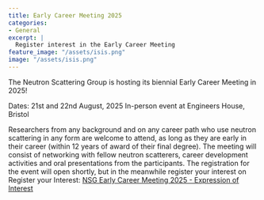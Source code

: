 ```yaml
---
title: Early Career Meeting 2025
categories:
- General
excerpt: |
  Register interest in the Early Career Meeting
feature_image: "/assets/isis.png"
image: "/assets/isis.png"
---
```


The Neutron Scattering Group is hosting its biennial Early Career Meeting in 2025!

Dates: 21st and 22nd August, 2025
In-person event at Engineers House, Bristol

Researchers from any background and on any career path who use neutron scattering in any form are welcome to attend, as long as they are early in their career (within 12 years of award of their final degree). The meeting will consist of networking with fellow neutron scatterers, career development activities and oral presentations from the participants. 
The registration for the event will open shortly, but in the meanwhile register your interest on Register your Interest: [NSG Early Career Meeting 2025 - Expression of Interest](https://forms.office.com/pages/responsepage.aspx?id=MH_ksn3NTkql2rGM8aQVGyiiKs4ZGGlLjTvOiVH8YNRURjVEOUpRTjBKRjdHT1Y1QVVDQUtOODE0MC4u&route=shorturl)
